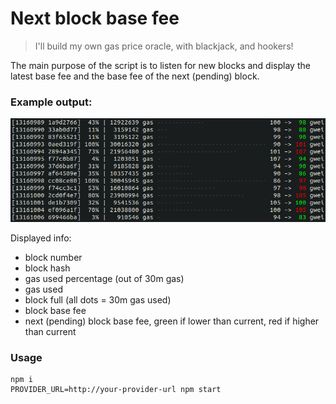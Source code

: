 # Next block base fee

> I'll build my own gas price oracle, with blackjack, and hookers!

The main purpose of the script is to listen for new blocks and display the latest base fee and the base fee of the next (pending) block.

### Example output:

![screenshot](screenshot.png)

Displayed info:

- block number
- block hash
- gas used percentage (out of 30m gas)
- gas used
- block full (all dots = 30m gas used)
- block base fee
- next (pending) block base fee, green if lower than current, red if higher than current

### Usage

```
npm i
PROVIDER_URL=http://your-provider-url npm start
```

